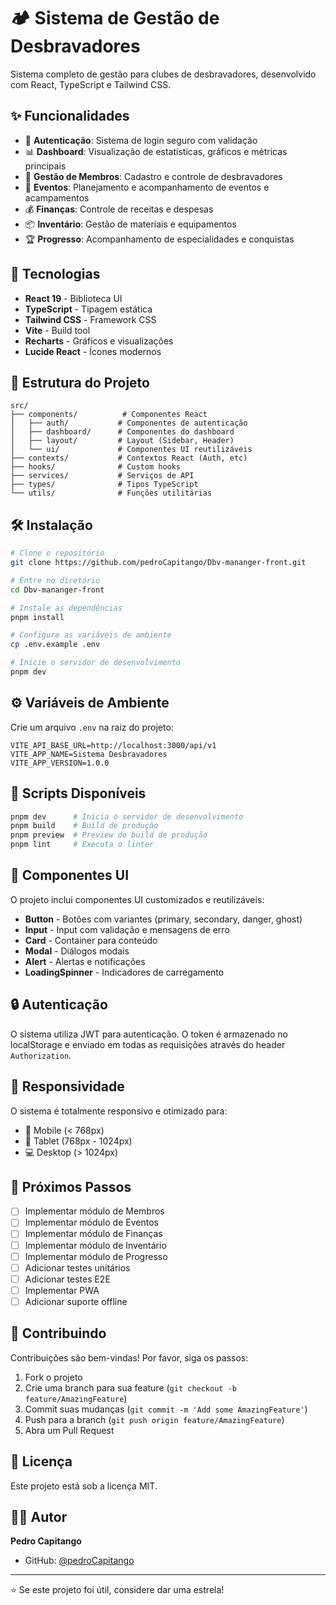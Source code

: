 # 🏕️ Sistema de Gestão de Desbravadores

Sistema completo de gestão para clubes de desbravadores, desenvolvido com React, TypeScript e Tailwind CSS.

## ✨ Funcionalidades

- 🔐 **Autenticação**: Sistema de login seguro com validação
- 📊 **Dashboard**: Visualização de estatísticas, gráficos e métricas principais
- 👥 **Gestão de Membros**: Cadastro e controle de desbravadores
- 📅 **Eventos**: Planejamento e acompanhamento de eventos e acampamentos
- 💰 **Finanças**: Controle de receitas e despesas
- 📦 **Inventário**: Gestão de materiais e equipamentos
- 🏆 **Progresso**: Acompanhamento de especialidades e conquistas

## 🚀 Tecnologias

- **React 19** - Biblioteca UI
- **TypeScript** - Tipagem estática
- **Tailwind CSS** - Framework CSS
- **Vite** - Build tool
- **Recharts** - Gráficos e visualizações
- **Lucide React** - Ícones modernos

## 📁 Estrutura do Projeto

```
src/
├── components/          # Componentes React
│   ├── auth/           # Componentes de autenticação
│   ├── dashboard/      # Componentes do dashboard
│   ├── layout/         # Layout (Sidebar, Header)
│   └── ui/             # Componentes UI reutilizáveis
├── contexts/           # Contextos React (Auth, etc)
├── hooks/              # Custom hooks
├── services/           # Serviços de API
├── types/              # Tipos TypeScript
└── utils/              # Funções utilitárias
```

## 🛠️ Instalação

```bash
# Clone o repositório
git clone https://github.com/pedroCapitango/Dbv-mananger-front.git

# Entre no diretório
cd Dbv-mananger-front

# Instale as dependências
pnpm install

# Configure as variáveis de ambiente
cp .env.example .env

# Inicie o servidor de desenvolvimento
pnpm dev
```

## ⚙️ Variáveis de Ambiente

Crie um arquivo `.env` na raiz do projeto:

```env
VITE_API_BASE_URL=http://localhost:3000/api/v1
VITE_APP_NAME=Sistema Desbravadores
VITE_APP_VERSION=1.0.0
```

## 📜 Scripts Disponíveis

```bash
pnpm dev      # Inicia o servidor de desenvolvimento
pnpm build    # Build de produção
pnpm preview  # Preview do build de produção
pnpm lint     # Executa o linter
```

## 🎨 Componentes UI

O projeto inclui componentes UI customizados e reutilizáveis:

- **Button** - Botões com variantes (primary, secondary, danger, ghost)
- **Input** - Input com validação e mensagens de erro
- **Card** - Container para conteúdo
- **Modal** - Diálogos modais
- **Alert** - Alertas e notificações
- **LoadingSpinner** - Indicadores de carregamento

## 🔒 Autenticação

O sistema utiliza JWT para autenticação. O token é armazenado no localStorage e enviado em todas as requisições através do header `Authorization`.

## 📱 Responsividade

O sistema é totalmente responsivo e otimizado para:
- 📱 Mobile (< 768px)
- 📱 Tablet (768px - 1024px)
- 💻 Desktop (> 1024px)

## 🎯 Próximos Passos

- [ ] Implementar módulo de Membros
- [ ] Implementar módulo de Eventos
- [ ] Implementar módulo de Finanças
- [ ] Implementar módulo de Inventário
- [ ] Implementar módulo de Progresso
- [ ] Adicionar testes unitários
- [ ] Adicionar testes E2E
- [ ] Implementar PWA
- [ ] Adicionar suporte offline

## 🤝 Contribuindo

Contribuições são bem-vindas! Por favor, siga os passos:

1. Fork o projeto
2. Crie uma branch para sua feature (`git checkout -b feature/AmazingFeature`)
3. Commit suas mudanças (`git commit -m 'Add some AmazingFeature'`)
4. Push para a branch (`git push origin feature/AmazingFeature`)
5. Abra um Pull Request

## 📄 Licença

Este projeto está sob a licença MIT.

## 👨‍💻 Autor

**Pedro Capitango**
- GitHub: [@pedroCapitango](https://github.com/pedroCapitango)

---

⭐ Se este projeto foi útil, considere dar uma estrela!
